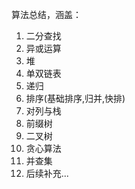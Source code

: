 算法总结，涵盖：
1. 二分查找
2. 异或运算
3. 堆
4. 单双链表
5. 递归
6. 排序(基础排序,归并,快排)  
7. 对列与栈
8. 前缀树
9. 二叉树
10. 贪心算法
11. 并查集
12. 后续补充...